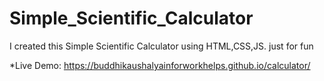 # Simple_Scientific_Calculator
I created this Simple Scientific Calculator using HTML,CSS,JS.  just for fun

*Live Demo: https://buddhikaushalyainforworkhelps.github.io/calculator/
